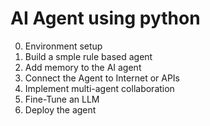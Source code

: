 # AI Agent using python

0. Environment setup
1. Build a smple rule based agent
2. Add memory to the AI agent
3. Connect the Agent to Internet or APIs
4. Implement multi-agent collaboration
5. Fine-Tune an LLM
6. Deploy the agent